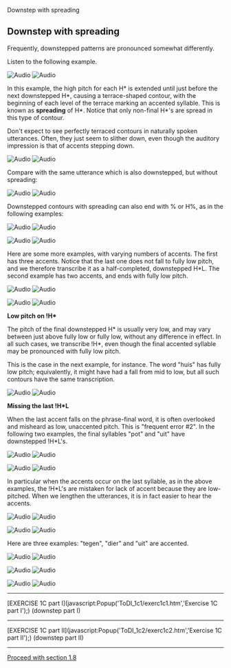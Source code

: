 Downstep with spreading <!-- var popWin // because of the closepopWin() //function it has to be declare global function Popup(URL,NAME) { // alert(URL + NAME); //This opens the window Settings = "toolbar=0, location=0,menubar=0,scrollbars=1," + "left=50,top=20,resizable=1,width=750,height=550" popWin = window.open(URL,"",Settings); popWin.focus(); } function closepopWin() { //This function will close the popup window popWin.close() } function FrameUpdate(URL1, URL2) { parent.audio.location.href = URL1; parent.display.location.href = URL2; } // -->

Downstep with spreading
-----------------------

Frequently, downstepped patterns are pronounced somewhat differently.

Listen to the following example.

![Audio](audio.gif) ![Audio](./audio/gif/115.gif)

In this example, the high pitch for each H\* is extended until just before the next downstepped H\*, causing a terrace-shaped contour, with the beginning of each level of the terrace marking an accented syllable. This is known as **spreading** of H\*. Notice that only non-final H\*'s are spread in this type of contour.

Don't expect to see perfectly terraced contours in naturally spoken utterances. Often, they just seem to slither down, even though the auditory impression is that of accents stepping down.

![Audio](audio.gif) ![Audio](./audio/gif/114.gif)

Compare with the same utterance which is also downstepped, but without spreading:

![Audio](audio.gif) ![Audio](./audio/gif/128.gif)

Downstepped contours with spreading can also end with % or H%, as in the following examples:

![Audio](audio.gif) ![Audio](./audio/gif/321.gif)

![Audio](audio.gif) ![Audio](./audio/gif/319.gif)

Here are some more examples, with varying numbers of accents. The first has three accents. Notice that the last one does not fall to fully low pitch, and we therefore transcribe it as a half-completed, downstepped H\*L. The second example has two accents, and ends with fully low pitch.

![Audio](audio.gif) ![Audio](./audio/gif/116.gif)

![Audio](audio.gif) ![Audio](./audio/gif/157.gif)

**Low pitch on !H\***

The pitch of the final downstepped H\* is usually very low, and may vary between just above fully low or fully low, without any difference in effect. In all such cases, we transcribe !H\*, even though the final accented syllable may be pronounced with fully low pitch.

This is the case in the next example, for instance. The word "huis" has fully low pitch; equivalently, it might have had a fall from mid to low, but all such contours have the same transcription.

![Audio](audio.gif) ![Audio](./audio/gif/049.gif)

**Missing the last !H\*L**

When the last accent falls on the phrase-final word, it is often overlooked and misheard as low, unaccented pitch. This is "frequent error #2". In the following two examples, the final syllables "pot" and "uit" have downstepped !H\*L's.

![Audio](audio.gif) ![Audio](./audio/gif/122.gif)

![Audio](audio.gif) ![Audio](./audio/gif/121.gif)

In particular when the accents occur on the last syllable, as in the above examples, the !H\*L's are mistaken for lack of accent because they are low-pitched. When we lengthen the utterances, it is in fact easier to hear the accents.

![Audio](audio.gif) ![Audio](./audio/gif/123.gif)

![Audio](audio.gif) ![Audio](./audio/gif/124.gif)

Here are three examples: "tegen", "dier" and "uit" are accented.

![Audio](audio.gif) ![Audio](./audio/gif/030a.gif)

![Audio](audio.gif) ![Audio](./audio/gif/030b.gif)

![Audio](audio.gif) ![Audio](./audio/gif/125.gif)

* * *

[EXERCISE 1C part I](javascript:Popup('ToDI_1c1/exerc1c1.htm','Exercise 1C part I');) (downstep part I)

* * *

[EXERCISE 1C part II](javascript:Popup('ToDI_1c2/exerc1c2.htm','Exercise 1C part II');) (downstep part II)

* * *

[Proceed with section 1.8](fall8.htm)